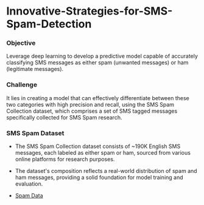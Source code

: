 # Innovative-Strategies-for-SMS-Spam-Detection

### Objective

Leverage deep learning to develop a predictive model capable of accurately classifying SMS messages as either spam (unwanted messages) or ham (legitimate messages).

### Challenge
It lies in creating a model that can effectively differentiate between these two categories with high precision and recall, using the SMS Spam Collection dataset, which comprises a set of SMS tagged messages specifically collected for SMS Spam research.

### SMS Spam Dataset

* The SMS Spam Collection dataset consists of ~190K English SMS messages, each labeled as either spam or ham, sourced from various online platforms for research purposes.

* The dataset's composition reflects a real-world distribution of spam and ham messages, providing a solid foundation for model training and evaluation.
  
* [Spam Data](https://www.kaggle.com/datasets/meruvulikith/190k-spam-ham-email-dataset-for-classification/data)
